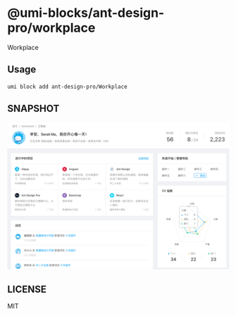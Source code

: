 # @umi-blocks/ant-design-pro/workplace

Workplace

## Usage

```sh
umi block add ant-design-pro/Workplace
```

## SNAPSHOT

![SNAPSHOT](./snapshot.png)

## LICENSE

MIT
